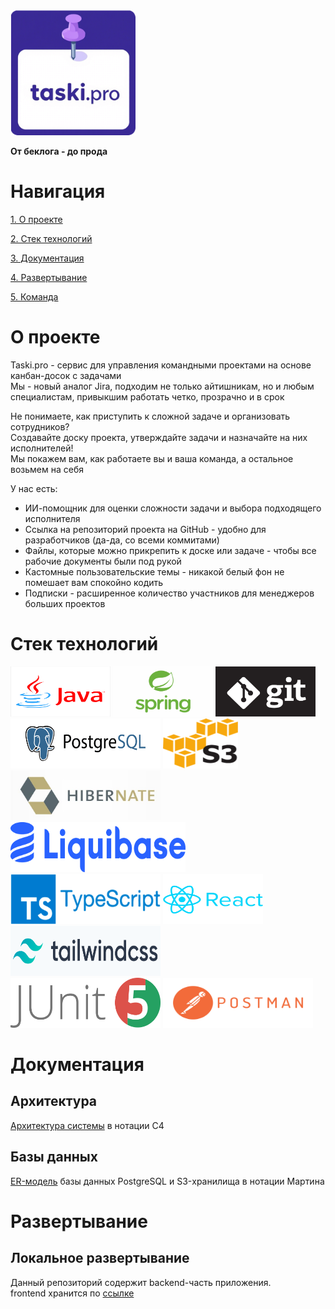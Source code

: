 <img alt="logo.png" height="200" src="docs/pics%2Flogo 1.png" width="200" float="middle"/>

**От беклога - до прода**

# Навигация

[1. О проекте](#description)

[2. Стек технологий](#stack)

[3. Документация](#docs)

[4. Развертывание](#deploy)

[5. Команда](#team)

<a name="description"/>

# О проекте

Taski.pro - сервис для управления командными проектами на основе канбан-досок с задачами\
Мы - новый аналог Jira, подходим не только айтишникам, но и любым специалистам, привыкшим работать четко, прозрачно и в срок

Не понимаете, как приступить к сложной задаче и организовать сотрудников?\
Создавайте доску проекта, утверждайте задачи и назначайте на них исполнителей!\
Мы покажем вам, как работаете вы и ваша команда, а остальное возьмем на себя

У нас есть:
- ИИ-помощник для оценки сложности задачи и выбора подходящего исполнителя
- Ссылка на репозиторий проекта на GitHub - удобно для разработчиков (да-да, со всеми коммитами)
- Файлы, которые можно прикрепить к доске или задаче - чтобы все рабочие документы были под рукой
- Кастомные пользовательские темы - никакой белый фон не помешает вам спокойно кодить
- Подписки - расширенное количество участников для менеджеров больших проектов

<a name="stack"/>

# Стек технологий

<img alt="java.jpg" height="80" src="docs/pics%2Fjava.jpg" width="160"/>
<img alt="spring.jpg" height="80" src="docs/pics%2Fspring.jpg" width="160"/>
<img alt="git.png" height="80" src="docs/pics%2Fgit.png" width="160"/><br>
<img alt="postgresql.png" height="80" src="docs/pics%2Fpostgresql.png" width="240"/>
<img alt="s3.png" height="80" src="docs/pics%2Fs3.png" width="120"/>
<img alt="hibernate.jpg" height="80" src="docs/pics%2Fhibernate.jpg" width="240"/>
<img alt="liquibase.png" height="80" src="docs/pics%2Fliquibase.png" width="280"/><br>
<img alt="typescript.png" height="80" src="docs/pics%2Ftypescript.png" width="240"/>
<img alt="react.png" height="80" src="docs/pics%2Freact.png" width="160"/>
<img alt="tailwind.png" height="80" src="docs/pics%2Ftailwind.png" width="240"/><br>
<img alt="JUnit_5.png" height="80" src="docs/pics%2FJUnit_5.png" width="240"/>
<img alt="postman.png" height="80" src="docs/pics%2Fpostman.png" width="240"/><br>

<a name = "docs"/>

# Документация


## Архитектура
[Архитектура системы](docs/schemas/architecture.md) в нотации C4

## Базы данных

<a name = "deploy"/>

[ER-модель](docs/schemas/er-db.md) базы данных PostgreSQL и S3-хранилища в нотации Мартина

# Развертывание

## Локальное развертывание
Данный репозиторий содержит backend-часть приложения.\
frontend хранится по [ссылке](https://github.com/Kukalev/taski-pro-frontend)